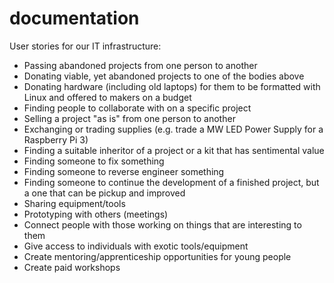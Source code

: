 # documentation

User stories for our IT infrastructure:
- Passing abandoned projects from one person to another
- Donating viable, yet abandoned projects to one of the bodies above
- Donating hardware (including old laptops) for them to be formatted with Linux and offered to makers on a budget
- Finding people to collaborate with on a specific project
- Selling a project "as is" from one person to another
- Exchanging or trading supplies (e.g. trade a MW LED Power Supply for a Raspberry Pi 3)
- Finding a suitable inheritor of a project or a kit that has sentimental value
- Finding someone to fix something
- Finding someone to reverse engineer something
- Finding someone to continue the development of a finished project, but a one that can be pickup and improved
- Sharing equipment/tools
- Prototyping with others (meetings)
- Connect people with those working on things that are interesting to them
- Give access to individuals with exotic tools/equipment
- Create mentoring/apprenticeship opportunities for young people
- Create paid workshops
